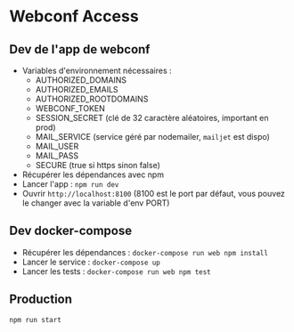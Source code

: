 # Webconf Access

## Dev de l'app de webconf

- Variables d'environnement nécessaires :
   - AUTHORIZED_DOMAINS
   - AUTHORIZED_EMAILS
   - AUTHORIZED_ROOTDOMAINS
   - WEBCONF_TOKEN
   - SESSION_SECRET (clé de 32 caractère aléatoires, important en prod)
   - MAIL_SERVICE (service géré par nodemailer, `mailjet` est dispo)
   - MAIL_USER
   - MAIL_PASS
   - SECURE (true si https sinon false)
- Récupérer les dépendances avec npm
- Lancer l'app : `npm run dev`
- Ouvrir `http://localhost:8100` (8100 est le port par défaut, vous pouvez le changer avec la variable d'env PORT)

## Dev docker-compose

- Récupérer les dépendances : `docker-compose run web npm install`
- Lancer le service : `docker-compose up`
- Lancer les tests : `docker-compose run web npm test`


## Production

`npm run start`
